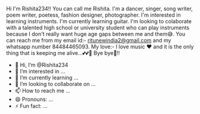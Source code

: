 Hi
I'm Rishita234!! You can call me Rishita.
I'm a dancer, singer, song writer, poem writer, poetess, fashion designer, photographer.
I'm interested in learning instruments.
I'm currently learning guitar.
I'm looking to colaborate with a talented high school or university student who can play instruments because I don't really want huge age gaps between me and them😅. 
You can reach me from my email id:- ritunewindia2@gmail.com 
and my whatsapp number 84484465093.
My love:- I love music ❤️ and it is the only thing that is keeping me alive...💕💕🤗
Bye bye👋!!
- 👋 Hi, I’m @Rishita234
- 👀 I’m interested in ...
- 🌱 I’m currently learning ...
- 💞️ I’m looking to collaborate on ...
- 📫 How to reach me ...
- 😄 Pronouns: ...
- ⚡ Fun fact: ...

<!---
Rishita234/Rishita234 is a ✨ special ✨ repository because its `README.md` (this file) appears on your GitHub profile.
You can click the Preview link to take a look at your changes.
--->
